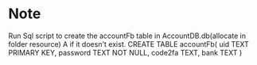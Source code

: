 # Note
Run Sql script to create the accountFb table in AccountDB.db(allocate in folder resource) A if it doesn't exist.
CREATE TABLE accountFb(
                        uid TEXT PRIMARY KEY,
                        password TEXT NOT NULL,
                        code2fa TEXT,
                        bank TEXT
                       )
